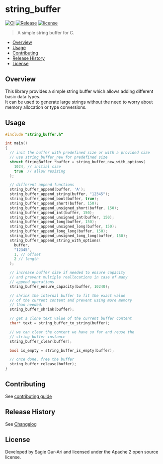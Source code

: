 # string_buffer

[![CI](https://github.com/sagiegurari/c_string_buffer/workflows/CI/badge.svg?branch=master)](https://github.com/sagiegurari/c_string_buffer/actions)
[![Release](https://img.shields.io/github/v/release/sagiegurari/c_string_buffer)](https://github.com/sagiegurari/c_string_buffer/releases)
[![license](https://img.shields.io/github/license/sagiegurari/c_string_buffer)](https://github.com/sagiegurari/c_string_buffer/blob/master/LICENSE)

> A simple string buffer for C.

* [Overview](#overview)
* [Usage](#usage)
* [Contributing](.github/CONTRIBUTING.md)
* [Release History](CHANGELOG.md)
* [License](#license)

<a name="overview"></a>
## Overview
This library provides a simple string buffer which allows adding different basic data types.<br>
It can be used to generate large strings without the need to worry about memory allocation or type conversions.

<a name="usage"></a>
## Usage

```c
#include "string_buffer.h"

int main()
{
  // init the buffer with predefined size or with a provided size
  // use string_buffer_new for predefined size
  struct StringBuffer *buffer = string_buffer_new_with_options(
    1024, // initial size
    true  // allow resizing
  );

  // different append functions
  string_buffer_append(buffer, 'A');
  string_buffer_append_string(buffer, "12345");
  string_buffer_append_bool(buffer, true);
  string_buffer_append_short(buffer, 150);
  string_buffer_append_unsigned_short(buffer, 150);
  string_buffer_append_int(buffer, 150);
  string_buffer_append_unsigned_int(buffer, 150);
  string_buffer_append_long(buffer, 150);
  string_buffer_append_unsigned_long(buffer, 150);
  string_buffer_append_long_long(buffer, 150);
  string_buffer_append_unsigned_long_long(buffer, 150);
  string_buffer_append_string_with_options(
    buffer,
    "12345",
    1, // offset
    2 // length
  );

  // increase buffer size if needed to ensure capacity
  // and prevent multiple reallocations in case of many
  // append operations
  string_buffer_ensure_capacity(buffer, 10240);

  // shrink the internal buffer to fit the exact value
  // of the current content and prevent using more memory
  // than needed.
  string_buffer_shrink(buffer);

  // get a clone text value of the current buffer content
  char* text = string_buffer_to_string(buffer);

  // we can clear the content we have so far and reuse the
  // string buffer instance
  string_buffer_clear(buffer);

  bool is_empty = string_buffer_is_empty(buffer);

  // once done, free the buffer
  string_buffer_release(buffer);
}
```

## Contributing
See [contributing guide](.github/CONTRIBUTING.md)

<a name="history"></a>
## Release History

See [Changelog](CHANGELOG.md)

<a name="license"></a>
## License
Developed by Sagie Gur-Ari and licensed under the Apache 2 open source license.
